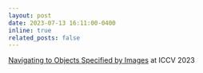 ```yaml
---
layout: post
date: 2023-07-13 16:11:00-0400
inline: true
related_posts: false
---
```


[Navigating to Objects Specified by Images](https://arxiv.org/pdf/2304.01192.pdf) at ICCV 2023
